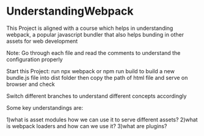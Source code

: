 # UnderstandingWebpack
This Project is aligned with a course which helps in understanding webpack, a popular javascript bundler that also helps bunding in other assets for web development

Note: Go through each file and read the comments to understand the configuration properly

Start this Project: run npx webpack or npm run build to build a new bundle.js file into dist folder then copy the path of html file and serve on browser and check

Switch different branches to understand different concepts accordingly

Some key understandings are:

1)what is asset modules how we can use it to serve different assets? 2)what is webpack loaders and how can we use it? 3)what are plugins?
